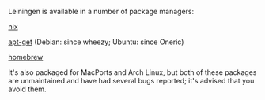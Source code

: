 Leiningen is available in a number of package managers:

[nix](https://nixos.org/websvn/nix/nixpkgs/trunk/pkgs/development/tools/build-managers/leiningen/default.nix)

[apt-get](http://packages.debian.org/sid/leiningen) (Debian: since wheezy; Ubuntu: since Oneric)

[homebrew](https://github.com/mxcl/homebrew/blob/master/Library/Formula/leiningen.rb)

It's also packaged for MacPorts and Arch Linux, but both of these
packages are unmaintained and have had several bugs reported; it's
advised that you avoid them.
